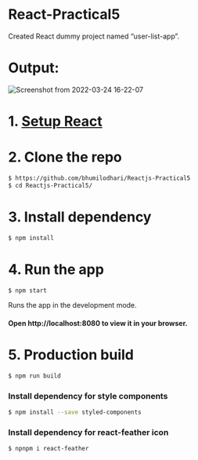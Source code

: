 # React-Practical5
  Created React dummy project named “user-list-app”.

# Output:
  ![Screenshot from 2022-03-24 16-22-07](https://user-images.githubusercontent.com/97098100/159902686-87861bee-408b-440e-98f1-eb9176d01f3b.png)




# 1. [Setup React](https://reactjs.org/docs/try-react.html)

# 2. Clone the repo

```sh
$ https://github.com/bhumilodhari/Reactjs-Practical5
$ cd Reactjs-Practical5/
```
# 3. Install dependency
```sh
$ npm install
```

# 4. Run the app
```sh
$ npm start
```
Runs the app in the development mode.
#### Open http://localhost:8080 to view it in your browser.

# 5. Production build

```sh
$ npm run build
```


### Install dependency for style components
```sh
$ npm install --save styled-components
```

### Install dependency for react-feather icon
```sh
$ npnpm i react-feather
```
